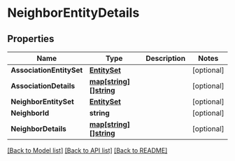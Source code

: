 # NeighborEntityDetails

## Properties

Name | Type | Description | Notes
------------ | ------------- | ------------- | -------------
**AssociationEntitySet** | [**EntitySet**](EntitySet.md) |  | [optional] 
**AssociationDetails** | [**map[string][]string**](array.md) |  | [optional] 
**NeighborEntitySet** | [**EntitySet**](EntitySet.md) |  | [optional] 
**NeighborId** | **string** |  | [optional] 
**NeighborDetails** | [**map[string][]string**](array.md) |  | [optional] 

[[Back to Model list]](../README.md#documentation-for-models) [[Back to API list]](../README.md#documentation-for-api-endpoints) [[Back to README]](../README.md)


